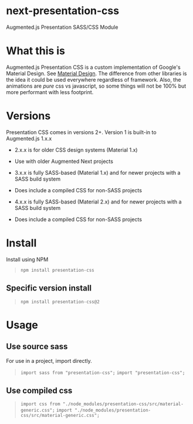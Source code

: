# next-presentation-css
Augmented.js Presentation SASS/CSS Module

# What this is
Augmented.js Presentation CSS is a custom implementation of Google's Material Design. See [Material Design](https://material.io). The difference from other libraries is the idea it could be used everywhere regardless of framework.  Also, the animations are *pure* css vs javascript, so some things will not be 100% but more performant with less footprint.

# Versions
Presentation CSS comes in versions 2+.  Version 1 is built-in to Augmented.js 1.x.x

* 2.x.x is for older CSS design systems (Material 1.x)
- Use with older Augmented Next projects
* 3.x.x is fully SASS-based (Material 1.x) and for newer projects with a SASS build system
- Does include a compiled CSS for non-SASS projects
* 4.x.x is fully SASS-based (Material 2.x) and for newer projects with a SASS build system  
- Does include a compiled CSS for non-SASS projects

# Install
Install using NPM
> `npm install presentation-css`

## Specific version install
> `npm install presentation-css@2`

# Usage

## Use source sass
For use in a project, import directly.

> `import sass from "presentation-css";`
> `import "presentation-css";`

## Use compiled css

> `import css from "./node_modules/presentation-css/src/material-generic.css";`
> `import "./node_modules/presentation-css/src/material-generic.css";`
